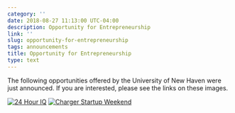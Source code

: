 ```yaml
---
category: ''
date: 2018-08-27 11:13:00 UTC-04:00
description: Opportunity for Entrepreneurship
link: ''
slug: opportunity-for-entrepreneurship
tags: announcements
title: Opportunity for Entrepreneurship
type: text
---
```


The following opportunities offered by the University of New Haven were just announced. If you are
interested, please see the links on these images.

[![24 Hour IQ](/images/opportunities/24HrIQ_Flyer_UCONN_2018v2.thumbnail.png)](/images/opportunities/24HrIQ_Flyer_UCONN_2018v2.png)
[![Charger Startup Weekend](/images/opportunities/Charger_Startup_Flyer_2018v2.thumbnail.png)](/images/opportunities/Charger_Startup_Flyer_2018v2.png)
